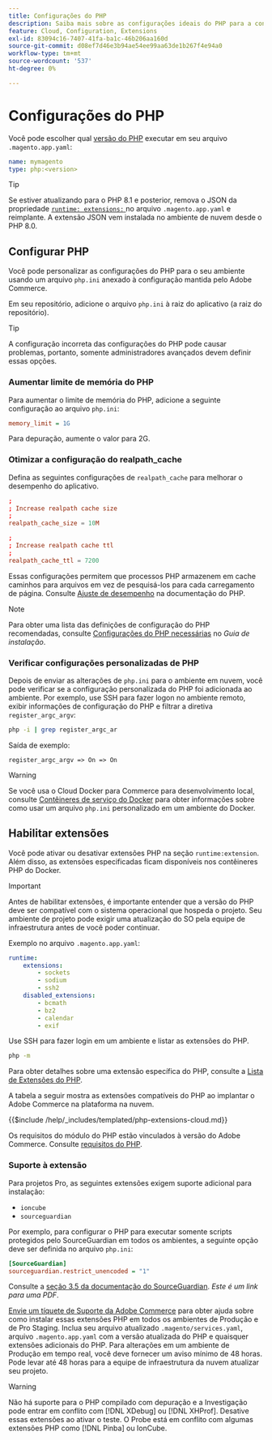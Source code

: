 ```yaml
---
title: Configurações do PHP
description: Saiba mais sobre as configurações ideais do PHP para a configuração de aplicativos do Commerce na infraestrutura de nuvem.
feature: Cloud, Configuration, Extensions
exl-id: 83094c16-7407-41fa-ba1c-46b206aa160d
source-git-commit: d08ef7d46e3b94ae54ee99aa63de1b267f4e94a0
workflow-type: tm+mt
source-wordcount: '537'
ht-degree: 0%

---
```


# Configurações do PHP

Você pode escolher qual [versão do PHP](https://experienceleague.adobe.com/docs/commerce-operations/installation-guide/system-requirements.html?lang=pt-BR) executar em seu arquivo `.magento.app.yaml`:

```yaml
name: mymagento
type: php:<version>
```

>[!TIP]
>
>Se estiver atualizando para o PHP 8.1 e posterior, remova o JSON da propriedade [`runtime: extensions:` ](properties.md#runtime) no arquivo `.magento.app.yaml` e reimplante. A extensão JSON vem instalada no ambiente de nuvem desde o PHP 8.0.

## Configurar PHP

Você pode personalizar as configurações do PHP para o seu ambiente usando um arquivo `php.ini` anexado à configuração mantida pelo Adobe Commerce.

Em seu repositório, adicione o arquivo `php.ini` à raiz do aplicativo (a raiz do repositório).

>[!TIP]
>
>A configuração incorreta das configurações do PHP pode causar problemas, portanto, somente administradores avançados devem definir essas opções.

### Aumentar limite de memória do PHP

Para aumentar o limite de memória do PHP, adicione a seguinte configuração ao arquivo `php.ini`:

```ini
memory_limit = 1G
```

Para depuração, aumente o valor para 2G.

### Otimizar a configuração do realpath_cache

Defina as seguintes configurações de `realpath_cache` para melhorar o desempenho do aplicativo.

```conf
;
; Increase realpath cache size
;
realpath_cache_size = 10M

;
; Increase realpath cache ttl
;
realpath_cache_ttl = 7200
```

Essas configurações permitem que processos PHP armazenem em cache caminhos para arquivos em vez de pesquisá-los para cada carregamento de página. Consulte [Ajuste de desempenho](https://www.php.net/manual/en/ini.core.php) na documentação do PHP.

>[!NOTE]
>
>Para obter uma lista das definições de configuração do PHP recomendadas, consulte [Configurações do PHP necessárias](https://experienceleague.adobe.com/docs/commerce-operations/installation-guide/prerequisites/php-settings.html?lang=pt-BR) no _Guia de instalação_.

### Verificar configurações personalizadas de PHP

Depois de enviar as alterações de `php.ini` para o ambiente em nuvem, você pode verificar se a configuração personalizada do PHP foi adicionada ao ambiente. Por exemplo, use SSH para fazer logon no ambiente remoto, exibir informações de configuração do PHP e filtrar a diretiva `register_argc_argv`:

```bash
php -i | grep register_argc_ar
```

Saída de exemplo:

```text
register_argc_argv => On => On
```

>[!WARNING]
>
>Se você usa o Cloud Docker para Commerce para desenvolvimento local, consulte [Contêineres de serviço do Docker](https://developer.adobe.com/commerce/cloud-tools/docker/containers/service/#fpm-container) para obter informações sobre como usar um arquivo `php.ini` personalizado em um ambiente do Docker.

## Habilitar extensões

Você pode ativar ou desativar extensões PHP na seção `runtime:extension`. Além disso, as extensões especificadas ficam disponíveis nos contêineres PHP do Docker.

>[!IMPORTANT]
>
>Antes de habilitar extensões, é importante entender que a versão do PHP deve ser compatível com o sistema operacional que hospeda o projeto. Seu ambiente de projeto pode exigir uma atualização do SO pela equipe de infraestrutura antes de você poder continuar.

Exemplo no arquivo `.magento.app.yaml`:

```yaml
runtime:
    extensions:
        - sockets
        - sodium
        - ssh2
    disabled_extensions:
        - bcmath
        - bz2
        - calendar
        - exif
```

Use SSH para fazer login em um ambiente e listar as extensões do PHP.

```bash
php -m
```

Para obter detalhes sobre uma extensão específica do PHP, consulte a [Lista de Extensões do PHP](https://www.php.net/manual/en/extensions.alphabetical.php).

A tabela a seguir mostra as extensões compatíveis do PHP ao implantar o Adobe Commerce na plataforma na nuvem.

{{$include /help/_includes/templated/php-extensions-cloud.md}}

Os requisitos do módulo do PHP estão vinculados à versão do Adobe Commerce. Consulte [requisitos do PHP](https://experienceleague.adobe.com/docs/commerce-operations/installation-guide/prerequisites/php-settings.html?lang=pt-BR).

### Suporte à extensão

Para projetos Pro, as seguintes extensões exigem suporte adicional para instalação:

- `ioncube`
- `sourceguardian`

Por exemplo, para configurar o PHP para executar somente scripts protegidos pelo SourceGuardian em todos os ambientes, a seguinte opção deve ser definida no arquivo `php.ini`:

```ini
[SourceGuardian]
sourceguardian.restrict_unencoded = "1"
```

Consulte a [seção 3.5 da documentação do SourceGuardian](https://sourceguardian.com/demofiles/files/SourceGuardian%20for%20Linux%20User%20Manual.pdf). _Este é um link para uma PDF_.

[Envie um tíquete de Suporte da Adobe Commerce](https://experienceleague.adobe.com/docs/commerce-knowledge-base/kb/help-center-guide/magento-help-center-user-guide.html?lang=pt-BR#submit-ticket) para obter ajuda sobre como instalar essas extensões PHP em todos os ambientes de Produção e de Pro Staging. Inclua seu arquivo atualizado `.magento/services.yaml`, arquivo `.magento.app.yaml` com a versão atualizada do PHP e quaisquer extensões adicionais do PHP. Para alterações em um ambiente de Produção em tempo real, você deve fornecer um aviso mínimo de 48 horas. Pode levar até 48 horas para a equipe de infraestrutura da nuvem atualizar seu projeto.

>[!WARNING]
>
>Não há suporte para o PHP compilado com depuração e a Investigação pode entrar em conflito com [!DNL XDebug] ou [!DNL XHProf]. Desative essas extensões ao ativar o teste. O Probe está em conflito com algumas extensões PHP como [!DNL Pinba] ou IonCube.

<!-- Last updated from includes: 2025-04-14 09:39:27 -->
